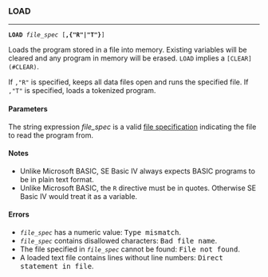 ### LOAD
***
<code><b>LOAD</b> <var>file_spec</var> [<b>,{"R"|"T"}</b>]</code>

Loads the program stored in a file into memory. Existing variables will be cleared and any program in memory will be erased. `LOAD` implies a `[CLEAR](#CLEAR)`.

If `,"R"` is specified, keeps all data files open and runs the specified file.
If `,"T"` is specified, loads a tokenized program.

#### Parameters
The string expression <var>file_spec</var> is a valid [file specification](#file-specification) indicating the
file to read the program from.

#### Notes
* Unlike Microsoft BASIC, SE Basic IV always expects BASIC programs to be in
  plain text format.
* Unlike Microsoft BASIC, the `R` directive must be in quotes. Otherwise SE Basic 
  IV would treat it as a variable.

#### Errors
* <code><var>file_spec</var></code> has a numeric value: <samp>Type mismatch</samp>.
* <code><var>file_spec</var></code> contains disallowed characters: <samp>Bad file name</samp>.
* The file specified in <code><var>file_spec</var></code> cannot be found: <samp>File not found</samp>.
* A loaded text file contains lines without line numbers: <samp>Direct statement in     file</samp>.
